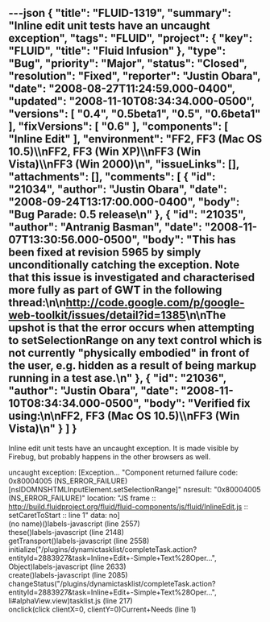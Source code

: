 ---json
{
  "title": "FLUID-1319",
  "summary": "Inline edit unit tests have an uncaught exception",
  "tags": "FLUID",
  "project": {
    "key": "FLUID",
    "title": "Fluid Infusion"
  },
  "type": "Bug",
  "priority": "Major",
  "status": "Closed",
  "resolution": "Fixed",
  "reporter": "Justin Obara",
  "date": "2008-08-27T11:24:59.000-0400",
  "updated": "2008-11-10T08:34:34.000-0500",
  "versions": [
    "0.4",
    "0.5beta1",
    "0.5",
    "0.6beta1"
  ],
  "fixVersions": [
    "0.6"
  ],
  "components": [
    "Inline Edit"
  ],
  "environment": "FF2, FF3 (Mac OS 10.5)\\\nFF2, FF3 (Win XP)\\\nFF3 (Win Vista)\\\nFF3 (Win 2000)\n",
  "issueLinks": [],
  "attachments": [],
  "comments": [
    {
      "id": "21034",
      "author": "Justin Obara",
      "date": "2008-09-24T13:17:00.000-0400",
      "body": "Bug Parade: 0.5 release\n"
    },
    {
      "id": "21035",
      "author": "Antranig Basman",
      "date": "2008-11-07T13:30:56.000-0500",
      "body": "This has been fixed at revision 5965 by simply unconditionally catching the exception. Note that this issue is investigated and characterised more fully as part of GWT in the following thread:\n\n<http://code.google.com/p/google-web-toolkit/issues/detail?id=1385>\n\nThe upshot is that the error occurs when attempting to setSelectionRange on any text control which is not currently \"physically embodied\" in front of the user, e.g. hidden as a result of being markup running in a test ase.\n"
    },
    {
      "id": "21036",
      "author": "Justin Obara",
      "date": "2008-11-10T08:34:34.000-0500",
      "body": "Verified fix using:\n\nFF2, FF3 (Mac OS 10.5)\\\nFF3 (Win Vista)\n"
    }
  ]
}
---
Inline edit unit tests have an uncaught exception. It is made visible by Firebug, but probably happens in the other browsers as well.

uncaught exception: \[Exception... "Component returned failure code: 0x80004005 (NS\_ERROR\_FAILURE) \[nsIDOMNSHTMLInputElement.setSelectionRange]" nsresult: "0x80004005 (NS\_ERROR\_FAILURE)" location: "JS frame :: <http://build.fluidproject.org/fluid/fluid-components/js/fluid/InlineEdit.js> :: setCaretToStart :: line 1" data: no]\
(no name)()labels-javascript (line 2557)\
these()labels-javascript (line 2148)\
getTransport()labels-javascript (line 2558)\
initialize("/plugins/dynamictasklist/completeTask.action?entityId=2883927\&task=Inline+Edit+-Simple+Text%28Oper...", Object)labels-javascript (line 2633)\
create()labels-javascript (line 2085)\
changeStatus("/plugins/dynamictasklist/completeTask.action?entityId=2883927\&task=Inline+Edit+-Simple+Text%28Oper...", li#alphaView\.view)tasklist.js (line 217)\
onclick(click clientX=0, clientY=0)Current+Needs (line 1)

        